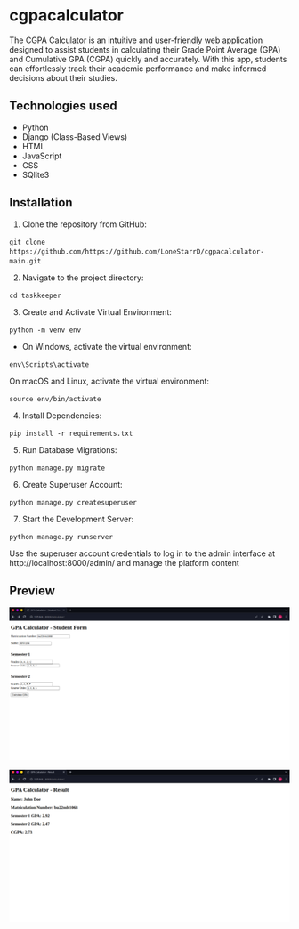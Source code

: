 # cgpacalculator
The CGPA Calculator is an intuitive and user-friendly web application designed to assist students in calculating their Grade Point Average (GPA) and Cumulative GPA (CGPA) quickly and accurately. With this app, students can effortlessly track their academic performance and make informed decisions about their studies.


## Technologies used

* Python
* Django (Class-Based Views)
* HTML
* JavaScript
* CSS
* SQlite3

## Installation
1. Clone the repository from GitHub:

`git clone https://github.com/https://github.com/LoneStarrD/cgpacalculator-main.git`

2. Navigate to the project directory:

`cd taskkeeper`

3. Create and Activate Virtual Environment:

`python -m venv env`

* On Windows, activate the virtual environment:

`env\Scripts\activate`

On macOS and Linux, activate the virtual environment:

`source env/bin/activate`

4. Install Dependencies:

`pip install -r requirements.txt`

5. Run Database Migrations:

`python manage.py migrate`

6. Create Superuser Account:

`python manage.py createsuperuser`

7. Start the Development Server:

`python manage.py runserver`

Use the superuser account credentials to log in to the admin interface at http://localhost:8000/admin/ and manage the platform content

## Preview

![](/cgpa1.png)


![](/cgpa2.png)


